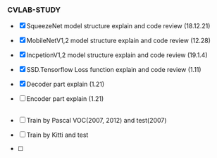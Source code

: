 ### CVLAB-STUDY  

- [x] SqueezeNet model structure explain and code review (18.12.21)  
- [x] MobileNetV1,2 model structure explain and code review (12.28)   
- [x] IncpetionV1,2 model structure explain and code review (19.1.4)  
- [x] SSD.Tensorflow Loss function explain and code review (1.11)   
- [x] Decoder part explain (1.21)
- [ ] Encoder part explain (1.21)
  
  ## 
- [ ] Train by Pascal VOC(2007, 2012) and test(2007)  
- [ ] Train by Kitti and test
- [ ]   
